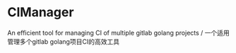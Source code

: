 # CIManager
An efficient tool for managing CI of multiple gitlab golang projects / 一个适用管理多个gitlab golang项目CI的高效工具
